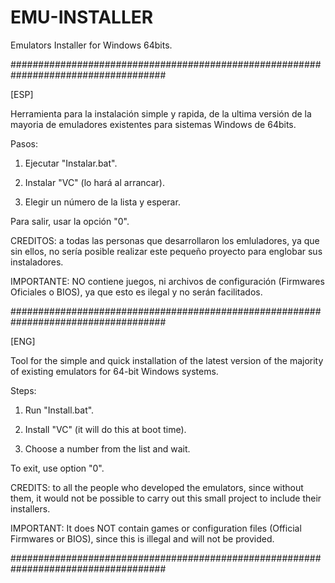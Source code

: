 # EMU-INSTALLER
Emulators Installer for Windows 64bits.

####################################################################################

[ESP]

Herramienta para la instalación simple y rapida, de la ultima versión de la mayoria de emuladores existentes para sistemas Windows de 64bits.

Pasos:

1. Ejecutar "Instalar.bat".

2. Instalar "VC" (lo hará al arrancar).

3. Elegir un número de la lista y esperar.


Para salir, usar la opción "0".


CREDITOS: a todas las personas que desarrollaron los emluladores, ya que sin ellos, no sería posible realizar este pequeño proyecto para englobar sus instaladores.

IMPORTANTE: NO contiene juegos, ni archivos de configuración (Firmwares Oficiales o BIOS), ya que esto es ilegal y no serán facilitados.

####################################################################################

[ENG]

Tool for the simple and quick installation of the latest version of the majority of existing emulators for 64-bit Windows systems.

Steps:

1. Run "Install.bat".

2. Install "VC" (it will do this at boot time).

3. Choose a number from the list and wait.


To exit, use option "0".


CREDITS: to all the people who developed the emulators, since without them, it would not be possible to carry out this small project to include their installers.

IMPORTANT: It does NOT contain games or configuration files (Official Firmwares or BIOS), since this is illegal and will not be provided.

####################################################################################
